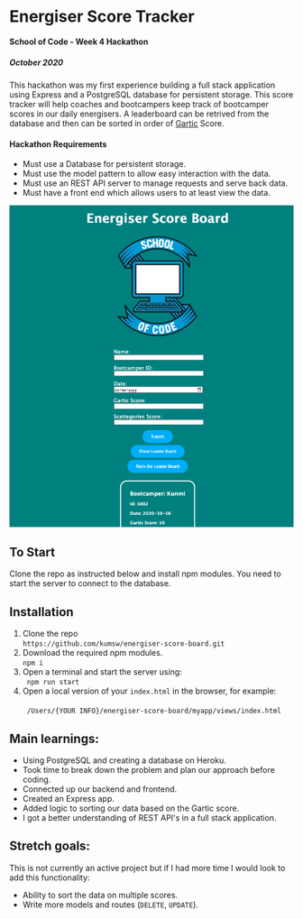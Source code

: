 # Energiser Score Tracker

**School of Code - Week 4 Hackathon**

##### October 2020

This hackathon was my first experience building a full stack application using Express and a PostgreSQL database for persistent storage. This score tracker will help coaches and bootcampers keep track of bootcamper scores in our daily energisers. A leaderboard can be retrived from the database and then can be sorted in order of [Gartic](https://gartic.io/) Score.

#### Hackathon Requirements

- Must use a Database for persistent storage.
- Must use the model pattern to allow easy interaction with the data.
- Must use an REST API server to manage requests and serve back data.
- Must have a front end which allows users to at least view the data.

![SOC Energiser score tracker landing page](myapp/public/scoreboard.png)

## To Start

Clone the repo as instructed below and install npm modules. You need to start the server to connect to the database.

## Installation

1.  Clone the repo<br/>
    `https://github.com/kumsw/energiser-score-board.git`
2.  Download the required npm modules.<br/>
    `npm i`
3.  Open a terminal and start the server using:<br/>
    ` npm run start`
4.  Open a local version of your `index.html` in the browser, for example:<br/>  
    ` /Users/{YOUR INFO}/energiser-score-board/myapp/views/index.html`

## Main learnings:

- Using PostgreSQL and creating a database on Heroku.
- Took time to break down the problem and plan our approach before coding.
- Connected up our backend and frontend.
- Created an Express app.
- Added logic to sorting our data based on the Gartic score.
- I got a better understanding of REST API's in a full stack application.

## Stretch goals:

This is not currently an active project but if I had more time I would look to add this functionality:

- Ability to sort the data on multiple scores.
- Write more models and routes (`DELETE`, `UPDATE`).
